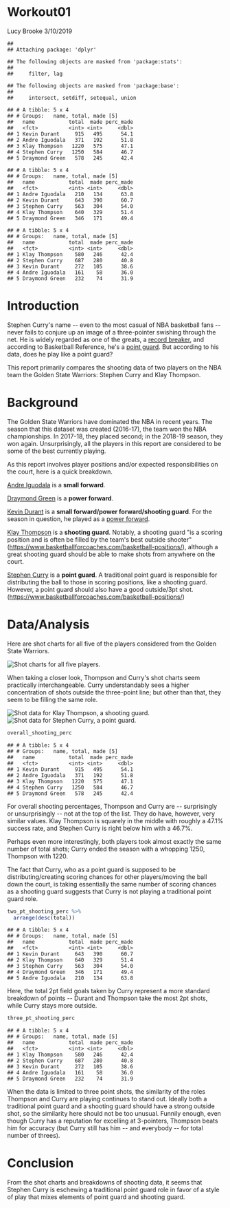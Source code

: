 Workout01
================
Lucy Brooke
3/10/2019

    ## 
    ## Attaching package: 'dplyr'

    ## The following objects are masked from 'package:stats':
    ## 
    ##     filter, lag

    ## The following objects are masked from 'package:base':
    ## 
    ##     intersect, setdiff, setequal, union

    ## # A tibble: 5 x 4
    ## # Groups:   name, total, made [5]
    ##   name           total  made perc_made
    ##   <fct>          <int> <int>     <dbl>
    ## 1 Kevin Durant     915   495      54.1
    ## 2 Andre Iguodala   371   192      51.8
    ## 3 Klay Thompson   1220   575      47.1
    ## 4 Stephen Curry   1250   584      46.7
    ## 5 Draymond Green   578   245      42.4

    ## # A tibble: 5 x 4
    ## # Groups:   name, total, made [5]
    ##   name           total  made perc_made
    ##   <fct>          <int> <int>     <dbl>
    ## 1 Andre Iguodala   210   134      63.8
    ## 2 Kevin Durant     643   390      60.7
    ## 3 Stephen Curry    563   304      54.0
    ## 4 Klay Thompson    640   329      51.4
    ## 5 Draymond Green   346   171      49.4

    ## # A tibble: 5 x 4
    ## # Groups:   name, total, made [5]
    ##   name           total  made perc_made
    ##   <fct>          <int> <int>     <dbl>
    ## 1 Klay Thompson    580   246      42.4
    ## 2 Stephen Curry    687   280      40.8
    ## 3 Kevin Durant     272   105      38.6
    ## 4 Andre Iguodala   161    58      36.0
    ## 5 Draymond Green   232    74      31.9

**Introduction**
================

Stephen Curry's name -- even to the most casual of NBA basketball fans -- never fails to conjure up an image of a three-pointer swishing through the net. He is widely regarded as one of the greats, a [record breaker](https://www.basketball-reference.com/leaders/fg3_season.html), and according to Basketball Reference, he's a [point guard](https://www.basketball-reference.com/players/c/curryst01.html). But according to his data, does he play like a point guard?

This report primarily compares the shooting data of two players on the NBA team the Golden State Warriors: Stephen Curry and Klay Thompson.

**Background**
==============

The Golden State Warriors have dominated the NBA in recent years. The season that this dataset was created (2016-17), the team won the NBA championships. In 2017-18, they placed second; in the 2018-19 season, they won again. Unsurprisingly, all the players in this report are considered to be some of the best currently playing.

As this report involves player positions and/or expected responsibilities on the court, here is a quick breakdown.

[Andre Iguodala](https://www.basketball-reference.com/players/i/iguodan01.html) is a **small forward**.

[Draymond Green](https://www.basketball-reference.com/players/g/greendr01.html) is a **power forward**.

[Kevin Durant](https://www.basketball-reference.com/players/d/duranke01.html) is a **small forward/power forward/shooting guard**. For the season in question, he played as a [power forward](https://www.basketball-reference.com/teams/GSW/2017.html).

[Klay Thompson](https://www.basketball-reference.com/players/t/thompkl01.html) is a **shooting guard**. Notably, a shooting guard "is a scoring position and is often be filled by the team's best outside shooter" (<https://www.basketballforcoaches.com/basketball-positions/>), although a great shooting guard should be able to make shots from anywhere on the court.

[Stephen Curry](https://www.basketball-reference.com/players/c/curryst01.html) is a **point guard**. A traditional point guard is responsible for distributing the ball to those in scoring positions, like a shooting guard. However, a point guard should also have a good outside/3pt shot. (<https://www.basketballforcoaches.com/basketball-positions/>)

**Data/Analysis**
=================

Here are shot charts for all five of the players considered from the Golden State Warriors.

![Shot charts for all five players.](/Users/lucy/Desktop/hw-stat133/workout01/images/gsw-shot-charts.png)

When taking a closer look, Thompson and Curry's shot charts seem practically interchangeable. Curry understandably sees a higher concentration of shots outside the three-point line; but other than that, they seem to be filling the same role.

![Shot data for Klay Thompson, a shooting guard.](/Users/lucy/Desktop/hw-stat133/workout01/images/klay-thompson-shot-chart.png) ![Shot data for Stephen Curry, a point guard.](/Users/lucy/Desktop/hw-stat133/workout01/images/stephen-curry-shot-chart.png)

``` r
overall_shooting_perc
```

    ## # A tibble: 5 x 4
    ## # Groups:   name, total, made [5]
    ##   name           total  made perc_made
    ##   <fct>          <int> <int>     <dbl>
    ## 1 Kevin Durant     915   495      54.1
    ## 2 Andre Iguodala   371   192      51.8
    ## 3 Klay Thompson   1220   575      47.1
    ## 4 Stephen Curry   1250   584      46.7
    ## 5 Draymond Green   578   245      42.4

For overall shooting percentages, Thompson and Curry are -- surprisingly or unsurprisingly -- not at the top of the list. They do have, however, very similar values. Klay Thompson is squarely in the middle with roughly a 47.1% success rate, and Stephen Curry is right below him with a 46.7%.

Perhaps even more interestingly, both players took almost exactly the same number of total shots; Curry ended the season with a whopping 1250, Thompson with 1220.

The fact that Curry, who as a point guard is supposed to be distributing/creating scoring chances for other players/moving the ball down the court, is taking essentially the same number of scoring chances as a shooting guard suggests that Curry is not playing a traditional point guard role.

``` r
two_pt_shooting_perc %>%
  arrange(desc(total))
```

    ## # A tibble: 5 x 4
    ## # Groups:   name, total, made [5]
    ##   name           total  made perc_made
    ##   <fct>          <int> <int>     <dbl>
    ## 1 Kevin Durant     643   390      60.7
    ## 2 Klay Thompson    640   329      51.4
    ## 3 Stephen Curry    563   304      54.0
    ## 4 Draymond Green   346   171      49.4
    ## 5 Andre Iguodala   210   134      63.8

Here, the total 2pt field goals taken by Curry represent a more standard breakdown of points -- Durant and Thompson take the most 2pt shots, while Curry stays more outside.

``` r
three_pt_shooting_perc
```

    ## # A tibble: 5 x 4
    ## # Groups:   name, total, made [5]
    ##   name           total  made perc_made
    ##   <fct>          <int> <int>     <dbl>
    ## 1 Klay Thompson    580   246      42.4
    ## 2 Stephen Curry    687   280      40.8
    ## 3 Kevin Durant     272   105      38.6
    ## 4 Andre Iguodala   161    58      36.0
    ## 5 Draymond Green   232    74      31.9

When the data is limited to three point shots, the similarity of the roles Thompson and Curry are playing continues to stand out. Ideally both a traditional point guard and a shooting guard should have a strong outside shot, so the similarity here should not be too unusual. Funnily enough, even though Curry has a reputation for excelling at 3-pointers, Thompson beats him for accuracy (but Curry still has him -- and everybody -- for total number of threes).

**Conclusion**
==============

From the shot charts and breakdowns of shooting data, it seems that Stephen Curry is eschewing a traditional point guard role in favor of a style of play that mixes elements of point guard and shooting guard.
